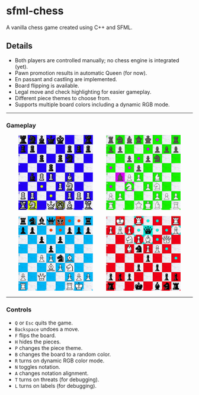 # sfml-chess
A vanilla chess game created using C++ and SFML.

## Details

- Both players are controlled manually; no chess engine is integrated (yet).
- Pawn promotion results in automatic Queen (for now).
- En passant and castling are implemented.
- Board flipping is available.
- Legal move and check highlighting for easier gameplay.
- Different piece themes to choose from.
- Supports multiple board colors including a dynamic RGB mode.

---

### Gameplay

<p align="center">
  <img src="https://github.com/Attaulhaleem/sfml-chess/blob/main/docs/capture_1.png" width="40%">
&nbsp; &nbsp; &nbsp; &nbsp;
  <img src="https://github.com/Attaulhaleem/sfml-chess/blob/main/docs/capture_2.png" width="40%">
</p>

<p align="center">
  <img src="https://github.com/Attaulhaleem/sfml-chess/blob/main/docs/capture_3.png" width="40%">
&nbsp; &nbsp; &nbsp; &nbsp;
  <img src="https://github.com/Attaulhaleem/sfml-chess/blob/main/docs/capture_4.png" width="40%">
</p>

---

### Controls

- `Q` or `Esc` quits the game.
- `Backspace` undoes a move.
- `F` flips the board.
- `H` hides the pieces.
- `P` changes the piece theme.
- `B` changes the board to a random color.
- `R` turns on dynamic RGB color mode.
- `N` toggles notation.
- `A` changes notation alignment.
- `T` turns on threats (for debugging).
- `L` turns on labels (for debugging).
